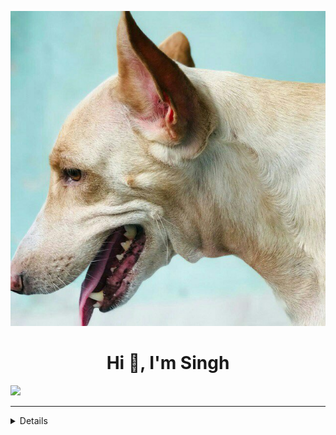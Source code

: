 ![banner](https://raw.githubusercontent.com/confusedkarma/confusedkarma/main/banner.png)

<h1 align="center">Hi 👋, I'm Singh</h1>
  </a>


 <a href="https://t.me/refundisillegal" style="text-decoration: none;">
    <img src="https://img.shields.io/badge/telegram-%2326A5E4?&style=for-the-badge&logo=telegram&logoColor=white"/>
  </a>

---

<details>

<!-- Stats Section -->
<details>
<summary>Stats</summary>
  <br/>
  <img src="https://github-readme-stats.vercel.app/api?username=ConfusedKarma&hide_border=true&theme=react&show_icons=true&bg_color=1a1c1f&custom_title=Confused%20Karma%27s%20GitHub%20Stats" alt="GitHub Stats" />
  <br/>
  <img src="https://github-readme-stats.vercel.app/api/top-langs/?username=ConfusedKarma&layout=compact&hide_border=true&theme=react&bg_color=1a1c1f" alt="Top Language" />
</details>
</div>
